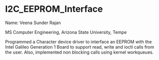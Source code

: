 
# I2C_EEPROM_Interface

Name: Veena Sunder Rajan

MS Computer Engineering, Arizona State University, Tempe

Programmed a Character device driver to interface an EEPROM with the Intel Galileo Generation 1 Board to support read, write and ioctl calls from the user. Also, implemented non blocking calls using kernel workqueues.
